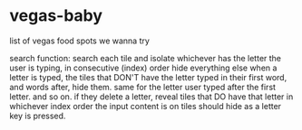 # vegas-baby
list of vegas food spots we wanna try

search function:
search each tile and isolate whichever has the letter the user is typing, in consecutive (index) order
hide everything else
when a letter is typed, the tiles that DON'T have the letter typed in their first word, and words after, hide them.
same for the letter user typed after the first letter. and so on.
if they delete a letter, reveal tiles that DO have that letter in whichever index order the input content is on
tiles should hide as a letter key is pressed.

